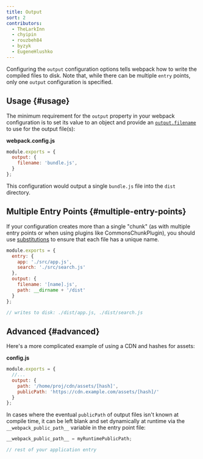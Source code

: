 ```yaml
---
title: Output
sort: 2
contributors:
  - TheLarkInn
  - chyipin
  - rouzbeh84
  - byzyk
  - EugeneHlushko
---
```


Configuring the `output` configuration options tells webpack how to write the compiled files to disk. Note that, while there can be multiple `entry` points, only one `output` configuration is specified.


## Usage {#usage}

The minimum requirement for the `output` property in your webpack configuration is to set its value to an object and provide an [`output.filename`](/configuration/output/#outputfilename) to use for the output file(s):

__webpack.config.js__

```javascript
module.exports = {
  output: {
    filename: 'bundle.js',
  }
};
```

This configuration would output a single `bundle.js` file into the `dist` directory.


## Multiple Entry Points {#multiple-entry-points}

If your configuration creates more than a single "chunk" (as with multiple entry points or when using plugins like CommonsChunkPlugin), you should use [substitutions](/configuration/output/#outputfilename) to ensure that each file has a unique name.

```javascript
module.exports = {
  entry: {
    app: './src/app.js',
    search: './src/search.js'
  },
  output: {
    filename: '[name].js',
    path: __dirname + '/dist'
  }
};

// writes to disk: ./dist/app.js, ./dist/search.js
```


## Advanced {#advanced}

Here's a more complicated example of using a CDN and hashes for assets:

__config.js__

```javascript
module.exports = {
  //...
  output: {
    path: '/home/proj/cdn/assets/[hash]',
    publicPath: 'https://cdn.example.com/assets/[hash]/'
  }
};
```

In cases where the eventual `publicPath` of output files isn't known at compile time, it can be left blank and set dynamically at runtime via the `__webpack_public_path__` variable in the entry point file:

```javascript
__webpack_public_path__ = myRuntimePublicPath;

// rest of your application entry
```
